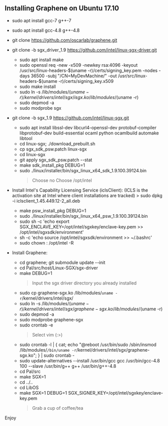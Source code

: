 Installing Graphene on Ubuntu 17.10
-----------------------------------

* sudo apt install gcc-7 g++-7

* sudo apt install gcc-4.8 g++-4.8
    
* git clone https://github.com/oscarlab/graphene.git

* git clone -b sgx_driver_1.9 https://github.com/intel/linux-sgx-driver.git
    * sudo apt install make
    * sudo openssl req -new -x509 -newkey rsa:4096 -keyout /usr/src/linux-headers-$(uname -r)/certs/signing_key.pem -nodes -days 36500 -subj "/CN=MyDevMachine/" -out /usr/src/linux-headers-$(uname -r)/certs/signing_key.x509
    * sudo make install
    * sudo ln -s /lib/modules/$(uname -r)/kernel/drivers/intel/sgx/isgx.ko /lib/modules/$(uname -r)
    * sudo depmod -a
    * sudo modprobe sgx
    
* git clone -b sgx_1.9 https://github.com/intel/linux-sgx.git
    * sudo apt install libssl-dev libcurl4-openssl-dev protobuf-compiler libprotobuf-dev build-essential ocaml python ocamlbuild automake libtool
    * cd linux-sgx; ./download_prebuilt.sh
    * cp sgx_sdk_psw.patch linux-sgx
    * cd linux-sgx
    * git apply sgx_sdk_psw.patch --stat
    * make sdk_install_pkg DEBUG=1
    * sudo ./linux/installer/bin/sgx_linux_x64_sdk_1.9.100.39124.bin
        > Choose no
        > Choose /opt/intel
    
* Install Intel's Capability Licensing Service (iclsClient):
    (ICLS is the activation site at Intel where client installations are tracked)
        > sudo dpkg -i iclsclient_1.45.449.12-2_all.deb
    * make psw_install_pkg DEBUG=1
    * sudo ./linux/installer/bin/sgx_linux_x64_psw_1.9.100.39124.bin
    * sudo sh -c 'echo export SGX_ENCLAVE_KEY=/opt/intel/sgxkey/enclave-key.pem >> /opt/intel/sgxsdk/environment'
    * sh -c 'echo source /opt/intel/sgxsdk/environment >> ~/.bashrc'
    * sudo chown <uid>:<gid> /opt/intel -R

* Install Graphene:  
    * cd graphene; git submodule update --init
    * cd Pal/src/host/Linux-SGX/sgx-driver
    * make DEBUG=1
        > Input the sgx driver directory you already installed
    * sudo cp graphene-sgx.ko /lib/modules/`uname -r`/kernel/drivers/intel/sgx/
    * sudo ln -s /lib/modules/$(uname -r)/kernel/drivers/intel/sgx/graphene-sgx.ko /lib/modules/$(uname -r)
    * sudo depmod -a
    * sudo modprobe graphene-sgx
    * sudo crontab -e
        > Select vim (:>)
    * sudo crontab -l | { cat; echo "@reboot /usr/bin/sudo /sbin/insmod /lib/modules/`/bin/uname -r`/kernel/drivers/intel/sgx/graphene-sgx.ko"; } | sudo crontab -
    * sudo update-alternatives --install /usr/bin/gcc gcc /usr/bin/gcc-4.8 100 --slave /usr/bin/g++ g++ /usr/bin/g++-4.8
    * cd Pal/src
    * make SGX=1
    * cd ../..
    * cd LibOS
    * make SGX=1 DEBUG=1 SGX_SIGNER_KEY=/opt/intel/sgxkey/enclave-key.pem
        > Grab a cup of coffee/tea
        
Enjoy
